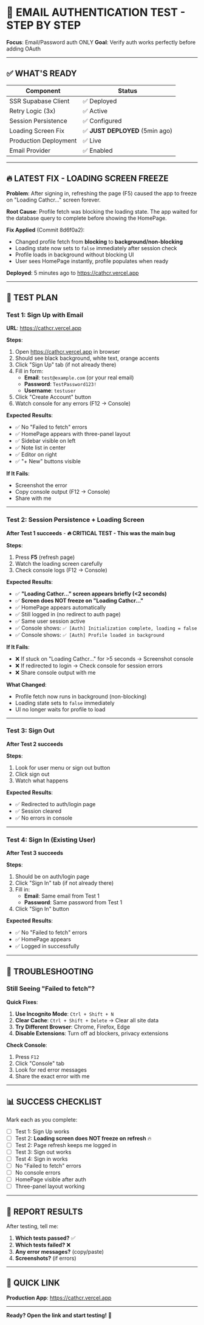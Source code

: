 # 🧪 EMAIL AUTHENTICATION TEST - STEP BY STEP

**Focus**: Email/Password auth ONLY
**Goal**: Verify auth works perfectly before adding OAuth

---

## ✅ WHAT'S READY

| Component | Status |
|-----------|--------|
| SSR Supabase Client | ✅ Deployed |
| Retry Logic (3x) | ✅ Active |
| Session Persistence | ✅ Configured |
| Loading Screen Fix | ✅ **JUST DEPLOYED** (5min ago) |
| Production Deployment | ✅ Live |
| Email Provider | ✅ Enabled |

---

## 🔥 LATEST FIX - LOADING SCREEN FREEZE

**Problem**: After signing in, refreshing the page (F5) caused the app to freeze on "Loading Cathcr..." screen forever.

**Root Cause**: Profile fetch was blocking the loading state. The app waited for the database query to complete before showing the HomePage.

**Fix Applied** (Commit 8d6f0a2):
- Changed profile fetch from **blocking** to **background/non-blocking**
- Loading state now sets to `false` immediately after session check
- Profile loads in background without blocking UI
- User sees HomePage instantly, profile populates when ready

**Deployed**: 5 minutes ago to https://cathcr.vercel.app

---

## 🧪 TEST PLAN

### Test 1: Sign Up with Email
**URL**: https://cathcr.vercel.app

**Steps**:
1. Open https://cathcr.vercel.app in browser
2. Should see black background, white text, orange accents
3. Click "Sign Up" tab (if not already there)
4. Fill in form:
   - **Email**: `test@example.com` (or your real email)
   - **Password**: `TestPassword123!`
   - **Username**: `testuser`
5. Click "Create Account" button
6. Watch console for any errors (F12 → Console)

**Expected Results**:
- ✅ No "Failed to fetch" errors
- ✅ HomePage appears with three-panel layout
- ✅ Sidebar visible on left
- ✅ Note list in center
- ✅ Editor on right
- ✅ "+ New" buttons visible

**If It Fails**:
- Screenshot the error
- Copy console output (F12 → Console)
- Share with me

---

### Test 2: Session Persistence + Loading Screen
**After Test 1 succeeds** - **🔥 CRITICAL TEST - This was the main bug**

**Steps**:
1. Press **F5** (refresh page)
2. Watch the loading screen carefully
3. Check console logs (F12 → Console)

**Expected Results**:
- ✅ **"Loading Cathcr..." screen appears briefly (<2 seconds)**
- ✅ **Screen does NOT freeze on "Loading Cathcr..."**
- ✅ HomePage appears automatically
- ✅ Still logged in (no redirect to auth page)
- ✅ Same user session active
- ✅ Console shows: `✅ [Auth] Initialization complete, loading = false`
- ✅ Console shows: `✅ [Auth] Profile loaded in background`

**If It Fails**:
- ❌ If stuck on "Loading Cathcr..." for >5 seconds → Screenshot console
- ❌ If redirected to login → Check console for session errors
- ❌ Share console output with me

**What Changed**:
- Profile fetch now runs in background (non-blocking)
- Loading state sets to `false` immediately
- UI no longer waits for profile to load

---

### Test 3: Sign Out
**After Test 2 succeeds**

**Steps**:
1. Look for user menu or sign out button
2. Click sign out
3. Watch what happens

**Expected Results**:
- ✅ Redirected to auth/login page
- ✅ Session cleared
- ✅ No errors in console

---

### Test 4: Sign In (Existing User)
**After Test 3 succeeds**

**Steps**:
1. Should be on auth/login page
2. Click "Sign In" tab (if not already there)
3. Fill in:
   - **Email**: Same email from Test 1
   - **Password**: Same password from Test 1
4. Click "Sign In" button

**Expected Results**:
- ✅ No "Failed to fetch" errors
- ✅ HomePage appears
- ✅ Logged in successfully

---

## 🐛 TROUBLESHOOTING

### Still Seeing "Failed to fetch"?

**Quick Fixes**:
1. **Use Incognito Mode**: `Ctrl + Shift + N`
2. **Clear Cache**: `Ctrl + Shift + Delete` → Clear all site data
3. **Try Different Browser**: Chrome, Firefox, Edge
4. **Disable Extensions**: Turn off ad blockers, privacy extensions

**Check Console**:
1. Press `F12`
2. Click "Console" tab
3. Look for red error messages
4. Share the exact error with me

---

## 📊 SUCCESS CHECKLIST

Mark each as you complete:

- [ ] Test 1: Sign Up works
- [ ] Test 2: **Loading screen does NOT freeze on refresh** 🔥
- [ ] Test 2: Page refresh keeps me logged in
- [ ] Test 3: Sign out works
- [ ] Test 4: Sign in works
- [ ] No "Failed to fetch" errors
- [ ] No console errors
- [ ] HomePage visible after auth
- [ ] Three-panel layout working

---

## 📝 REPORT RESULTS

After testing, tell me:

1. **Which tests passed?** ✅
2. **Which tests failed?** ❌
3. **Any error messages?** (copy/paste)
4. **Screenshots?** (if errors)

---

## 🔗 QUICK LINK

**Production App**: https://cathcr.vercel.app

---

**Ready? Open the link and start testing!** 🚀
